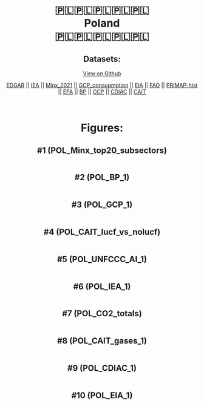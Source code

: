 
<center>
<h1 align="center">
🇵🇱🇵🇱🇵🇱🇵🇱🇵🇱
<br>
Poland
<br>
🇵🇱🇵🇱🇵🇱🇵🇱🇵🇱
</h1>
<h2>Datasets:</h2>
<p><a href="https://github.com/dquintani/GreenhouseData/tree/master/country_data/POL_Poland/data">View on Github</a>
<br></p><p><a href="data/POL_EDGAR.csv">EDGAR</a> || <a href="data/POL_IEA.csv">IEA</a> || <a href="data/POL_Minx_2021.csv">Minx_2021</a> || <a href="data/POL_GCP_consupmption.csv">GCP_consupmption</a> || <a href="data/POL_EIA.csv">EIA</a> || <a href="data/POL_FAO.csv">FAO</a> || <a href="data/POL_PRIMAP-hist.csv">PRIMAP-hist</a> || <a href="data/POL_EPA.csv">EPA</a> || <a href="data/POL_BP.csv">BP</a> || <a href="data/POL_GCP.csv">GCP</a> || <a href="data/POL_CDIAC.csv">CDIAC</a> || <a href="data/POL_CAIT.csv">CAIT</a></p><p><br></p>
<h1>Figures:</h1><h2>#1 (POL_Minx_top20_subsectors)</h2>
<p><img alt="" src="figures/POL_Minx_top20_subsectors.png" /></p><h2>#2 (POL_BP_1)</h2>
<p><img alt="" src="figures/POL_BP_1.png" /></p><h2>#3 (POL_GCP_1)</h2>
<p><img alt="" src="figures/POL_GCP_1.png" /></p><h2>#4 (POL_CAIT_lucf_vs_nolucf)</h2>
<p><img alt="" src="figures/POL_CAIT_lucf_vs_nolucf.png" /></p><h2>#5 (POL_UNFCCC_AI_1)</h2>
<p><img alt="" src="figures/POL_UNFCCC_AI_1.png" /></p><h2>#6 (POL_IEA_1)</h2>
<p><img alt="" src="figures/POL_IEA_1.png" /></p><h2>#7 (POL_CO2_totals)</h2>
<p><img alt="" src="figures/POL_CO2_totals.png" /></p><h2>#8 (POL_CAIT_gases_1)</h2>
<p><img alt="" src="figures/POL_CAIT_gases_1.png" /></p><h2>#9 (POL_CDIAC_1)</h2>
<p><img alt="" src="figures/POL_CDIAC_1.png" /></p><h2>#10 (POL_EIA_1)</h2>
<p><img alt="" src="figures/POL_EIA_1.png" /></p>